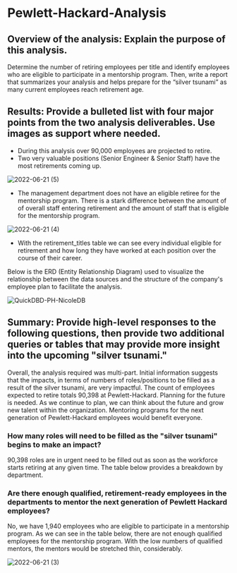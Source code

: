 # Pewlett-Hackard-Analysis

## Overview of the analysis: Explain the purpose of this analysis.

Determine the number of retiring employees per title and identify employees who are eligible to participate in a mentorship program. Then, write a report that summarizes your analysis and helps prepare for the “silver tsunami” as many current employees reach retirement age.


## Results: Provide a bulleted list with four major points from the two analysis deliverables. Use images as support where needed.

-	During this analysis over 90,000 employees are projected to retire.
-	Two very valuable positions (Senior Engineer & Senior Staff) have the most retirements coming up.

![2022-06-21 (5)](https://user-images.githubusercontent.com/103701561/174917764-48bd8422-a190-44ae-baf2-dbdfc424d1e7.png)


-	The management department does not have an eligible retiree for the mentorship program. There is a stark difference between the amount of of overall staff entering retirement and the amount of staff that is eligible for the mentorship program.

![2022-06-21 (4)](https://user-images.githubusercontent.com/103701561/174917771-66b06bc3-a602-49e3-97c6-628a886b404e.png)


-	With the retirement_titles table we can see every individual eligible for retirement and how long they have worked at each position over the course of their career.







Below is the ERD (Entity Relationship Diagram) used to visualize the relationship between the data sources and the structure of the company's employee plan to facilitate the analysis. 

![QuickDBD-PH-NicoleDB](https://user-images.githubusercontent.com/103701561/174915117-4ec8d793-8ff5-447b-97ba-d2fc06535cc4.png)




## Summary: Provide high-level responses to the following questions, then provide two additional queries or tables that may provide more insight into the upcoming "silver tsunami."

Overall, the analysis required was multi-part. Initial information suggests that the impacts, in terms of numbers of roles/positions to be filled as a result of the silver tsunami, are very impactful. The count of employees expected to retire totals 90,398 at Pewlett-Hackard. Planning for the future is needed. As we continue to plan, we can think about the future and grow new talent within the organization. Mentoring programs for the next generation of Pewlett-Hackard employees would benefit everyone.


### How many roles will need to be filled as the "silver tsunami" begins to make an impact?
90,398 roles are in urgent need to be filled out as soon as the workforce starts retiring at any given time. The table below provides a breakdown by department.




### Are there enough qualified, retirement-ready employees in the departments to mentor the next generation of Pewlett Hackard employees?
No, we have 1,940 employees who are eligible to participate in a mentorship program. 
As we can see in the table below, there are not enough qualified employees for the mentorship program. With the low numbers of qualified mentors, the mentors would be stretched thin, considerably.










![2022-06-21 (3)](https://user-images.githubusercontent.com/103701561/174917782-3340b84b-9e19-413d-a24f-330e6669d82f.png)
